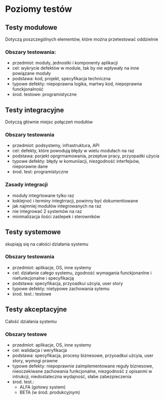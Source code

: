 # Poziomy testów

## Testy modułowe
Dotyczą poszczególnych elementów, które można przetestować oddzielnie

### Obszary testowania:
- przedmiot: moduły, jednostki i komponenty aplikacji
- cel: wykrycie defektów w module, tak by nie wpływały na inne powiązane moduły
- podstawa: kod, projekt, specyfikacja techniczna
- typowe defekty: niepoprawna logika, martwy kod, niepoprawna funckjonalność
- środ. testowe: programistyczne

## Testy integracyjne
Dotyczą głównie miejsc połączeń modułów

### Obszary testowania
- przedmiot: podsystemy, infrastruktura, API
- cel: defekty, które powodują błędy w wielu modułach na raz
- podstawa: porjekt oprgrmamowania, przepłuw pracy, przyopadki użycia
- typowe defekty: błędy w komuniiacji, niezgodność interfejsów, nieporawne dane
- środ. test: programistyczne

### Zasady integracji
- moduły integrtowane tylko raz
- koklejnoć i terminy integtrracji, powinny być dokumentiowane
- jak najmniej modułów integrowanych na raz
- nie integrować 2 systemów na raz
- minimalizacja ilości zaślepek i sterowników

## Testy systemowe
skupiają się na całości działania systemu

### Obszary testowania
- przedmiot: aplikacje, OS, inne systemy
- cel: działanie całego systemu, zgodność wymagania funckjonanlne i niefunkcjonalne i specyfikacją
- podstawa: specyfikacja, przyoadkui użcyia, user story
- typowe defekty: nietypowe zachowania sytemu
- środ. test.: testowe

## Testy akceptacyjne
Całość działania systemu

### Obszary testowe
- przedmiot: aplikacje, OS, inne systemy
- cel: walidacja i weryfikacja
- podstawa: specyfikacja, procesy biznesowe, przyoadkui użcyia, user story, wymogi prawne
- typowe defekty: niepoprawnie zaimplementowane reguły biznesowe, nieoczekiwane zachowania funkcjonalne, niezgodność z opisanmi w intrukcji, niedostateczna wydajność, słabe zabezpieczenia
- środ. test.: 
  - ALFA (gotowy system)
  - BETA (w środ. produkcyjnym)
